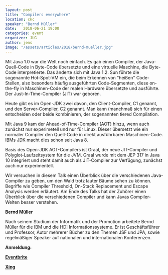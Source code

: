 ```yaml
---
layout: post
title: "Compilers everywhere"
location: ckc
speaker: "Bernd Müller"
date:   2018-06-21 19:00
categories: event
organizer: JUG
author: jens
image: "/assets/articles/2018/bernd-mueller.jpg"
---
```

Mit Java 1.0 war die Welt noch einfach. 
Es gab einen Compiler, der Java-Quell-Code in Byte-Code übersetzte und eine virtuelle Maschine, die Byte-Code interpretierte. Das änderte sich mit Java
1.2.
Sun führte die sogenannte Hot-Spot-VM ein, die beim Erkennen von "heißen" Code-Stellen, also besonders häufig ausgeführten Code-Segmenten, diese on-the-fly in Maschinen-Code der realen Hardware übersetzte und ausführte. 
Der Just-In-Time-Compiler (JIT) war geboren.

Heute gibt es im Open-JDK zwei davon, den Client-Compiler, C1 genannt, und den Server-Compiler, C2 genannt. 
Man kann (manchmal) sich für einen entscheiden oder beide kombinieren, der sogenannten tiered Compilation.

Mit Java 9 kam der Ahead-of-Time-Compiler (AOT) hinzu, wenn auch zunächst nur experimetell und nur für Linux. 
Dieser übersetzt wie ein normaler Compiler den Quell-Code in direkt ausführbaren Maschinen-Code. 
IBMs JDK macht dies schon seit Java 8.

Basis des Open-JDK AOT-Compilers ist Graal, der neue JIT-Compiler und Polyglot-Laufzeitsystem für die JVM.
Graal wurde mit dem JEP 317 in Java 10 integriert und steht damit auch als JIT-Compiler zur Verfügung, zunächst auch nur experimentell.

Wir versuchen in diesem Talk einen Überblick über die verschiedenen Java-Compiler zu geben, um den Wald trotz lauter Bäume sehen zu können. 
Begriffe wie Compiler Threshold, On-Stack Replacement und Escape Analysis werden erläutert. 
Am Ende des Talks hat der Zuhörer einen Überblick über die verschiedenen Compiler und kann Javas Compiler-Welten besser verstehen.

**Bernd Müller**

Nach seinem Studium der Informatik und der Promotion arbeitete Bernd Müller für die IBM und die HDI Informationssysteme. 
Er ist Geschäftsführer und Professor, Autor mehrerer Bücher zu den Themen JSF und JPA, sowie regelmäßiger Speaker auf nationalen und internationalen Konferenzen. 

**Anmeldung:**

[**Eventbrite**](https://www.eventbrite.de/e/compilers-everywhere-tickets-46369343956)

[**Xing**](https://www.xing.com/events/compilers-everywhere-1950419)

